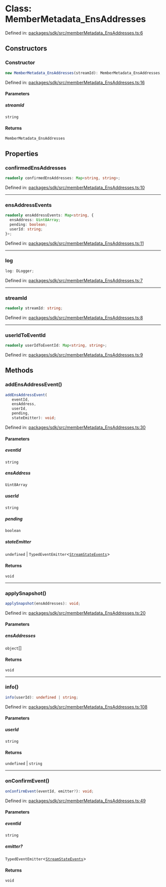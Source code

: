 # Class: MemberMetadata\_EnsAddresses

Defined in: [packages/sdk/src/memberMetadata\_EnsAddresses.ts:6](https://github.com/towns-protocol/towns/blob/0db1fd0ac7258e8db8cedfb6183e8eade8284fa1/packages/sdk/src/memberMetadata_EnsAddresses.ts#L6)

## Constructors

### Constructor

```ts
new MemberMetadata_EnsAddresses(streamId): MemberMetadata_EnsAddresses;
```

Defined in: [packages/sdk/src/memberMetadata\_EnsAddresses.ts:16](https://github.com/towns-protocol/towns/blob/0db1fd0ac7258e8db8cedfb6183e8eade8284fa1/packages/sdk/src/memberMetadata_EnsAddresses.ts#L16)

#### Parameters

##### streamId

`string`

#### Returns

`MemberMetadata_EnsAddresses`

## Properties

### confirmedEnsAddresses

```ts
readonly confirmedEnsAddresses: Map<string, string>;
```

Defined in: [packages/sdk/src/memberMetadata\_EnsAddresses.ts:10](https://github.com/towns-protocol/towns/blob/0db1fd0ac7258e8db8cedfb6183e8eade8284fa1/packages/sdk/src/memberMetadata_EnsAddresses.ts#L10)

***

### ensAddressEvents

```ts
readonly ensAddressEvents: Map<string, {
  ensAddress: Uint8Array;
  pending: boolean;
  userId: string;
}>;
```

Defined in: [packages/sdk/src/memberMetadata\_EnsAddresses.ts:11](https://github.com/towns-protocol/towns/blob/0db1fd0ac7258e8db8cedfb6183e8eade8284fa1/packages/sdk/src/memberMetadata_EnsAddresses.ts#L11)

***

### log

```ts
log: DLogger;
```

Defined in: [packages/sdk/src/memberMetadata\_EnsAddresses.ts:7](https://github.com/towns-protocol/towns/blob/0db1fd0ac7258e8db8cedfb6183e8eade8284fa1/packages/sdk/src/memberMetadata_EnsAddresses.ts#L7)

***

### streamId

```ts
readonly streamId: string;
```

Defined in: [packages/sdk/src/memberMetadata\_EnsAddresses.ts:8](https://github.com/towns-protocol/towns/blob/0db1fd0ac7258e8db8cedfb6183e8eade8284fa1/packages/sdk/src/memberMetadata_EnsAddresses.ts#L8)

***

### userIdToEventId

```ts
readonly userIdToEventId: Map<string, string>;
```

Defined in: [packages/sdk/src/memberMetadata\_EnsAddresses.ts:9](https://github.com/towns-protocol/towns/blob/0db1fd0ac7258e8db8cedfb6183e8eade8284fa1/packages/sdk/src/memberMetadata_EnsAddresses.ts#L9)

## Methods

### addEnsAddressEvent()

```ts
addEnsAddressEvent(
   eventId, 
   ensAddress, 
   userId, 
   pending, 
   stateEmitter): void;
```

Defined in: [packages/sdk/src/memberMetadata\_EnsAddresses.ts:30](https://github.com/towns-protocol/towns/blob/0db1fd0ac7258e8db8cedfb6183e8eade8284fa1/packages/sdk/src/memberMetadata_EnsAddresses.ts#L30)

#### Parameters

##### eventId

`string`

##### ensAddress

`Uint8Array`

##### userId

`string`

##### pending

`boolean`

##### stateEmitter

`undefined` | `TypedEventEmitter`\<[`StreamStateEvents`](../type-aliases/StreamStateEvents.md)\>

#### Returns

`void`

***

### applySnapshot()

```ts
applySnapshot(ensAddresses): void;
```

Defined in: [packages/sdk/src/memberMetadata\_EnsAddresses.ts:20](https://github.com/towns-protocol/towns/blob/0db1fd0ac7258e8db8cedfb6183e8eade8284fa1/packages/sdk/src/memberMetadata_EnsAddresses.ts#L20)

#### Parameters

##### ensAddresses

`object`[]

#### Returns

`void`

***

### info()

```ts
info(userId): undefined | string;
```

Defined in: [packages/sdk/src/memberMetadata\_EnsAddresses.ts:108](https://github.com/towns-protocol/towns/blob/0db1fd0ac7258e8db8cedfb6183e8eade8284fa1/packages/sdk/src/memberMetadata_EnsAddresses.ts#L108)

#### Parameters

##### userId

`string`

#### Returns

`undefined` \| `string`

***

### onConfirmEvent()

```ts
onConfirmEvent(eventId, emitter?): void;
```

Defined in: [packages/sdk/src/memberMetadata\_EnsAddresses.ts:49](https://github.com/towns-protocol/towns/blob/0db1fd0ac7258e8db8cedfb6183e8eade8284fa1/packages/sdk/src/memberMetadata_EnsAddresses.ts#L49)

#### Parameters

##### eventId

`string`

##### emitter?

`TypedEventEmitter`\<[`StreamStateEvents`](../type-aliases/StreamStateEvents.md)\>

#### Returns

`void`
